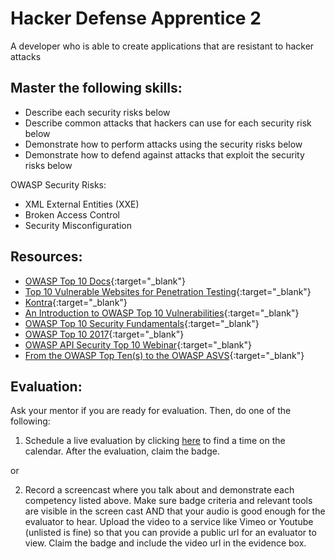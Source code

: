 # Hacker Defense Apprentice 2

A developer who is able to create applications that are resistant to hacker attacks

## Master the following skills:

* Describe each security risks below
* Describe common attacks that hackers can use for each security risk below
* Demonstrate how to perform attacks using the security risks below
* Demonstrate how to defend against attacks that exploit the security risks below

OWASP Security Risks:
* XML External Entities (XXE)
* Broken Access Control
* Security Misconfiguration

## Resources:

* [OWASP Top 10 Docs](https://owasp.org/www-project-top-ten/){:target="_blank"}
* [Top 10 Vulnerable Websites for Penetration Testing](https://securitytrails.com/blog/vulnerable-websites-for-penetration-testing){:target="_blank"}
* [Kontra](https://application.security/free-application-security-training){:target="_blank"}
* [An Introduction to OWASP Top 10 Vulnerabilities](https://www.udemy.com/course/an-introduction-to-owasp-top-10-vulnerabilities/){:target="_blank"}
* [OWASP Top 10 Security Fundamentals](https://codered.eccouncil.org/CourseDetails/owasp-top-10-security-fundamentals){:target="_blank"}
* [OWASP Top 10 2017](https://www.youtube.com/watch?v=rWHvp7rUka8&list=PLyqga7AXMtPPuibxp1N0TdyDrKwP9H_jD){:target="_blank"}
* [OWASP API Security Top 10 Webinar](https://www.youtube.com/watch?v=zTkv_9ChVPY){:target="_blank"}
* [From the OWASP Top Ten(s) to the OWASP ASVS](https://www.youtube.com/watch?v=nvzMN5Z8DJI){:target="_blank"}

## Evaluation:

Ask your mentor if you are ready for evaluation. Then, do one of the following:

1. Schedule a live evaluation by clicking [here](http://evals.codex.academy) to find a time on the calendar. After the evaluation, claim the badge.

or

2. Record a screencast where you talk about and demonstrate each competency listed above. Make sure badge criteria and relevant tools are visible in the screen cast AND that your audio is good enough for the evaluator to hear. Upload the video to a service like Vimeo or Youtube (unlisted is fine) so that you can provide a public url for an evaluator to view. Claim the badge and include the video url in the evidence box.
